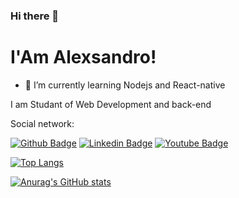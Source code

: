 ### Hi there 👋
# I'Am Alexsandro!

- 🌱 I’m currently learning Nodejs and React-native

 I am Studant of Web Development and back-end
 
 Social network:
 
 [![Github Badge](https://img.shields.io/badge/-Github-000?style=flat-square&logo=Github&logoColor=white&link=https://github.com/fagnerpsantoshttps://github.com/Alexsandro-Ctba)](https://github.com/Alexsandro-Ctba)
 [![Linkedin Badge](https://img.shields.io/badge/-LinkedIn-blue?style=flat-square&logo=Linkedin&logoColor=white&link=https://www.linkedin.com/in/alexctba/)](https://www.linkedin.com/in/alexctba/)
 [![Youtube Badge](https://img.shields.io/badge/-YouTube-ff0000?style=flat-square&labelColor=ff0000&logo=youtube&logoColor=white&link=https://www.youtube.com/user/TreinaWebhttps://www.youtube.com/user/alexteixas/about)](https://www.youtube.com/user/alexteixas/about)
 
 [![Top Langs](https://github-readme-stats.vercel.app/api/top-langs/?username=Alexsandro-Ctba&layout=compact)](https://github.com/Alexsandro-Ctba/github-readme-stats)

 
 [![Anurag's GitHub stats](https://github-readme-stats.vercel.app/api?username=Alexsandro-Ctba&show_icons=true&theme=cobalt)
](https://github.com/Alexsandro-Ctba/github-readme-stats)

 




 
 
 

